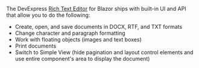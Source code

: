 The DevExpress [Rich Text Editor](https://www.devexpress.com/blazor/rich-text-editor/) for Blazor ships with built-in UI and API that allow you to do the following:

* Create, open, and save documents in DOCX, RTF, and TXT formats
* Change character and paragraph formatting
* Work with floating objects (images and text boxes)
* Print documents
* Switch to Simple View (hide pagination and layout control elements and use entire component's area to display the document)